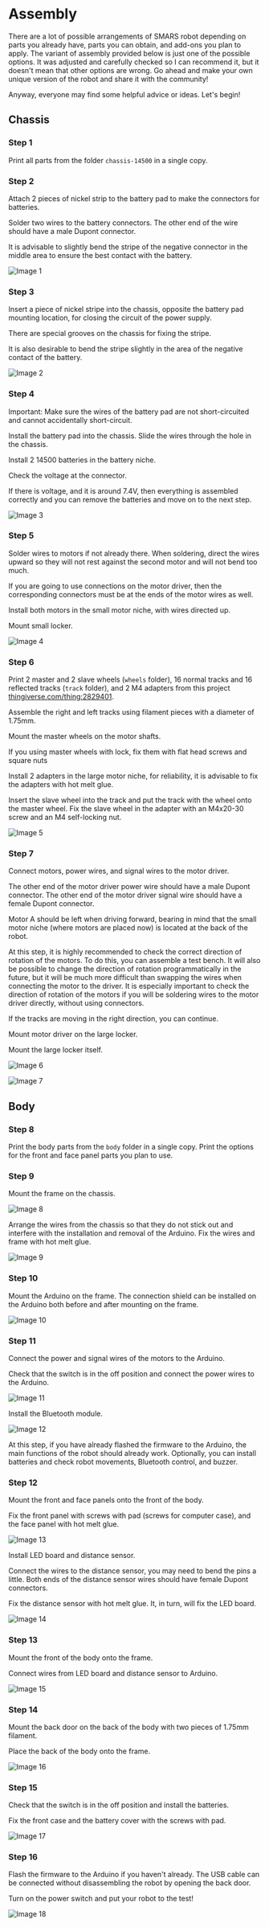 Assembly
========

There are a lot of possible arrangements of SMARS robot depending on parts you already have, parts you can obtain, and add-ons you plan to apply. 
The variant of assembly provided below is just one of the possible options. It was adjusted and carefully checked so I can recommend it, but it doesn't mean that other options are wrong. Go ahead and make your own unique version of the robot and share it with the community!

Anyway, everyone may find some helpful advice or ideas. Let's begin!

Chassis
-------

### Step 1

Print all parts from the folder `chassis-14500` in a single copy.

### Step 2

Attach 2 pieces of nickel strip to the battery pad to make the connectors for batteries.

Solder two wires to the battery connectors. The other end of the wire should have a male Dupont connector.

It is advisable to slightly bend the stripe of the negative connector in the middle area to ensure the best contact with the battery.

![Image 1](./images/asm-01.jpg)

### Step 3

Insert a piece of nickel stripe into the chassis, opposite the battery pad mounting location, for closing the circuit of the power supply.

There are special grooves on the chassis for fixing the stripe.

It is also desirable to bend the stripe slightly in the area of the negative contact of the battery.

![Image 2](./images/asm-02.jpg)

### Step 4

Important: Make sure the wires of the battery pad are not short-circuited and cannot accidentally short-circuit.

Install the battery pad into the chassis. Slide the wires through the hole in the chassis.

Install 2 14500 batteries in the battery niche.

Check the voltage at the connector.

If there is voltage, and it is around 7.4V, then everything is assembled correctly and you can remove the batteries and move on to the next step.

![Image 3](./images/asm-03.jpg)

### Step 5

Solder wires to motors if not already there. When soldering, direct the wires upward so they will not rest against the second motor and will not bend too much.

If you are going to use connections on the motor driver, then the corresponding connectors must be at the ends of the motor wires as well.

Install both motors in the small motor niche, with wires directed up.

Mount small locker.

![Image 4](./images/asm-04.jpg)

### Step 6

Print 2 master and 2 slave wheels (`wheels` folder), 16 normal tracks and 16 reflected tracks (`track` folder), and 2 M4 adapters from this project [thingiverse.com/thing:2829401](https://www.thingiverse.com/thing:2829401).

Assemble the right and left tracks using filament pieces with a diameter of 1.75mm.

Mount the master wheels on the motor shafts.

If you using master wheels with lock, fix them with flat head screws and square nuts

Install 2 adapters in the large motor niche, for reliability, it is advisable to fix the adapters with hot melt glue.

Insert the slave wheel into the track and put the track with the wheel onto the master wheel. Fix the slave wheel in the adapter with an M4x20-30 screw and an M4 self-locking nut.

![Image 5](./images/asm-05.jpg)

### Step 7

Connect motors, power wires, and signal wires to the motor driver.

The other end of the motor driver power wire should have a male Dupont connector. The other end of the motor driver signal wire should have a female Dupont connector.

Motor A should be left when driving forward, bearing in mind that the small motor niche (where motors are placed now) is located at the back of the robot.

At this step, it is highly recommended to check the correct direction of rotation of the motors. To do this, you can assemble a test bench. It will also be possible to change the direction of rotation programmatically in the future, but it will be much more difficult than swapping the wires when connecting the motor to the driver. It is especially important to check the direction of rotation of the motors if you will be soldering wires to the motor driver directly, without using connectors.

If the tracks are moving in the right direction, you can continue.

Mount motor driver on the large locker.

Mount the large locker itself.

![Image 6](./images/asm-06.jpg)

![Image 7](./images/asm-07.jpg)

Body
----

### Step 8

Print the body parts from the `body` folder in a single copy. Print the options for the front and face panel parts you plan to use.

### Step 9

Mount the frame on the chassis. 

![Image 8](./images/asm-08.jpg)

Arrange the wires from the chassis so that they do not stick out and interfere with the installation and removal of the Arduino. Fix the wires and frame with hot melt glue.

![Image 9](./images/asm-09.jpg)

### Step 10

Mount the Arduino on the frame. The connection shield can be installed on the Arduino both before and after mounting on the frame.

![Image 10](./images/asm-10.jpg)

### Step 11

Connect the power and signal wires of the motors to the Arduino.

Check that the switch is in the off position and connect the power wires to the Arduino.

![Image 11](./images/asm-11.jpg)

Install the Bluetooth module.

![Image 12](./images/asm-12.jpg)

At this step, if you have already flashed the firmware to the Arduino, the main functions of the robot should already work. Optionally, you can install batteries and check robot movements, Bluetooth control, and buzzer.

### Step 12

Mount the front and face panels onto the front of the body.

Fix the front panel with screws with pad (screws for computer case), and the face panel with hot melt glue.

![Image 13](./images/asm-13.jpg)

Install LED board and distance sensor.

Connect the wires to the distance sensor, you may need to bend the pins a little. Both ends of the distance sensor wires should have female Dupont connectors.

Fix the distance sensor with hot melt glue. It, in turn, will fix the LED board.

![Image 14](./images/asm-14.jpg)

### Step 13

Mount the front of the body onto the frame.

Connect wires from LED board and distance sensor to Arduino.

![Image 15](./images/asm-15.jpg)

### Step 14

Mount the back door on the back of the body with two pieces of 1.75mm filament.

Place the back of the body onto the frame.

![Image 16](./images/asm-16.jpg)

### Step 15

Check that the switch is in the off position and install the batteries.

Fix the front case and the battery cover with the screws with pad.

![Image 17](./images/asm-17.jpg)

### Step 16

Flash the firmware to the Arduino if you haven't already. The USB cable can be connected without disassembling the robot by opening the back door.

Turn on the power switch and put your robot to the test!

![Image 18](./images/asm-18.jpg)
